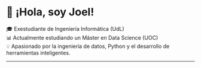 # 👋 ¡Hola, soy Joel!

🎓 Exestudiante de Ingeniería Informática (UdL)  
📊 Actualmente estudiando un Máster en Data Science (UOC)  
💡 Apasionado por la ingeniería de datos, Python y el desarrollo de herramientas inteligentes.

---
